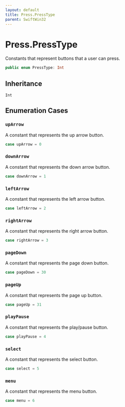 ```yaml
---
layout: default
title: Press.PressType
parent: SwiftWin32
---
```

# Press.PressType

Constants that represent buttons that a user can press.

``` swift
public enum PressType: Int 
```

## Inheritance

`Int`

## Enumeration Cases

### `upArrow`

A constant that represents the up arrow button.

``` swift
case upArrow = 0
```

### `downArrow`

A constant that represents the down arrow button.

``` swift
case downArrow = 1
```

### `leftArrow`

A constant that represents the left arrow button.

``` swift
case leftArrow = 2
```

### `rightArrow`

A constant that represents the right arrow button.

``` swift
case rightArrow = 3
```

### `pageDown`

A constant that represents the page down button.

``` swift
case pageDown = 30
```

### `pageUp`

A constant that represents the page up button.

``` swift
case pageUp = 31
```

### `playPause`

A constant that represents the play/pause button.

``` swift
case playPause = 4
```

### `select`

A constant that represents the select button.

``` swift
case select = 5
```

### `menu`

A constant that represents the menu button.

``` swift
case menu = 6
```
